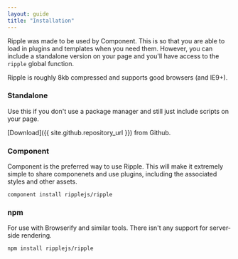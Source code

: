 ```yaml
---
layout: guide
title: "Installation"
---
```


Ripple was made to be used by Component. This is so that you are able to load in plugins and templates when you need them. However, you can include a standalone version on your page and you'll have access to the `ripple` global function.

Ripple is roughly 8kb compressed and supports good browsers (and IE9+).

### Standalone

Use this if you don't use a package manager and still just include scripts on your page.

[Download]({{ site.github.repository_url }}) from Github.

### Component

Component is the preferred way to use Ripple. This will make it extremely simple to share componenets and use plugins, including the associated styles and other assets.

<pre class="Code"><code>component install ripplejs/ripple</code></pre>

### npm

For use with Browserify and similar tools. There isn't any support for server-side rendering.

<pre class="Code"><code>npm install ripplejs/ripple</code></pre>